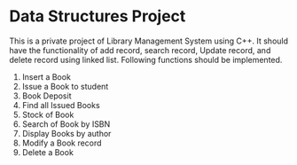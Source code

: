 # Data Structures Project
This is a private project of Library Management System using C++.
It should have the functionality of add record, search record, Update record, and delete record using linked list. Following functions should be implemented.

1) Insert a Book
2) Issue a Book to student
3) Book Deposit
4) Find all Issued Books
5) Stock of Book
6) Search of Book by ISBN
7) Display Books by author
8) Modify a Book record
9) Delete a Book
